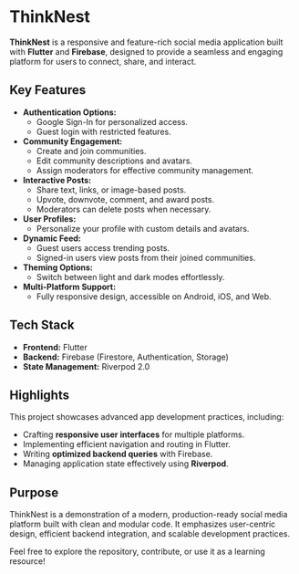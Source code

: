 # ThinkNest  

**ThinkNest** is a responsive and feature-rich social media application built with **Flutter** and **Firebase**, designed to provide a seamless and engaging platform for users to connect, share, and interact.  

## Key Features  
- **Authentication Options:**  
  - Google Sign-In for personalized access.  
  - Guest login with restricted features.  
- **Community Engagement:**  
  - Create and join communities.  
  - Edit community descriptions and avatars.  
  - Assign moderators for effective community management.  
- **Interactive Posts:**  
  - Share text, links, or image-based posts.  
  - Upvote, downvote, comment, and award posts.  
  - Moderators can delete posts when necessary.  
- **User Profiles:**  
  - Personalize your profile with custom details and avatars.  
- **Dynamic Feed:**  
  - Guest users access trending posts.  
  - Signed-in users view posts from their joined communities.  
- **Theming Options:**  
  - Switch between light and dark modes effortlessly.  
- **Multi-Platform Support:**  
  - Fully responsive design, accessible on Android, iOS, and Web.  

## Tech Stack  
- **Frontend:** Flutter  
- **Backend:** Firebase (Firestore, Authentication, Storage)  
- **State Management:** Riverpod 2.0  

## Highlights  
This project showcases advanced app development practices, including:  
- Crafting **responsive user interfaces** for multiple platforms.  
- Implementing efficient navigation and routing in Flutter.  
- Writing **optimized backend queries** with Firebase.  
- Managing application state effectively using **Riverpod**.  

## Purpose  
ThinkNest is a demonstration of a modern, production-ready social media platform built with clean and modular code. It emphasizes user-centric design, efficient backend integration, and scalable development practices.  

Feel free to explore the repository, contribute, or use it as a learning resource!  
